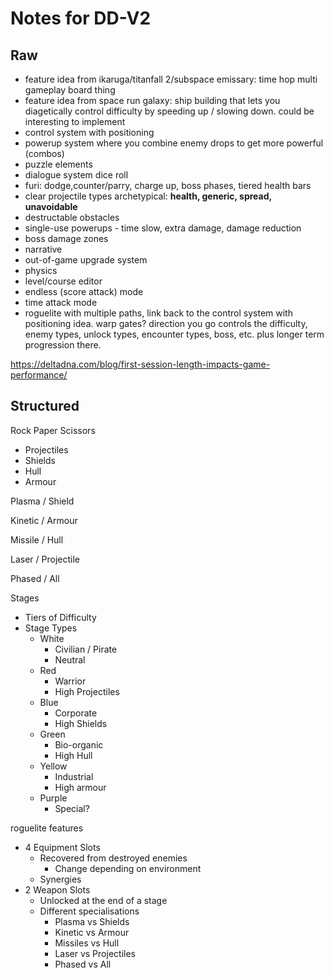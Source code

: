 # Notes for DD-V2

## Raw

- feature idea from ikaruga/titanfall 2/subspace emissary: time hop multi gameplay board thing
- feature idea from space run galaxy: ship building that lets you diagetically control difficulty by speeding up / slowing down. could be interesting to implement
- control system with positioning
- powerup system where you combine enemy drops to get more powerful (combos)
- puzzle elements
- dialogue system dice roll
- furi: dodge,counter/parry, charge up, boss phases, tiered health bars
- clear projectile types archetypical: **health, generic, spread, unavoidable**
- destructable obstacles
- single-use powerups - time slow, extra damage, damage reduction
- boss damage zones
- narrative
- out-of-game upgrade system
- physics
- level/course editor
- endless (score attack) mode
- time attack mode
- roguelite with multiple paths, link back to the control system with positioning idea. warp gates? direction you go controls the difficulty, enemy types, unlock types, encounter types, boss, etc. plus longer term progression there.

https://deltadna.com/blog/first-session-length-impacts-game-performance/

## Structured

Rock Paper Scissors

- Projectiles
- Shields
- Hull
- Armour

Plasma / Shield

Kinetic / Armour

Missile / Hull

Laser / Projectile

Phased / All

Stages

- Tiers of Difficulty
- Stage Types
  - White
    - Civilian / Pirate
    - Neutral
  - Red
    - Warrior
    - High Projectiles
  - Blue
    - Corporate
    - High Shields
  - Green
    - Bio-organic
    - High Hull
  - Yellow
    - Industrial
    - High armour
  - Purple
    - Special?

roguelite features

- 4 Equipment Slots
  - Recovered from destroyed enemies
    - Change depending on environment
  - Synergies
- 2 Weapon Slots
  - Unlocked at the end of a stage
  - Different specialisations
    - Plasma vs Shields
    - Kinetic vs Armour
    - Missiles vs Hull
    - Laser vs Projectiles
    - Phased vs All
